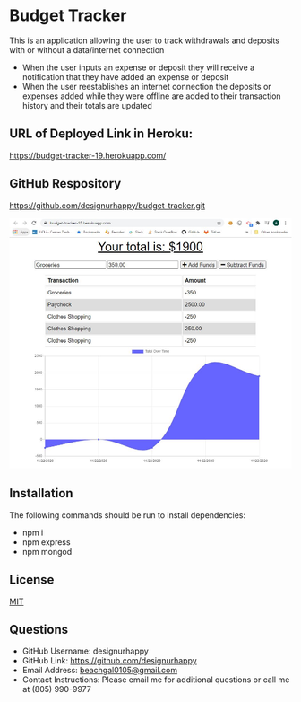 # Budget Tracker

This is an application allowing the user to track withdrawals and deposits with or without a data/internet connection

* When the user inputs an expense or deposit they will receive a notification that they have added an expense or deposit
* When the user reestablishes an internet connection the deposits or expenses added while they were offline are added to their transaction history and their totals are updated

## URL of Deployed Link in Heroku:
https://budget-tracker-19.herokuapp.com/ 


## GitHub Respository
https://github.com/designurhappy/budget-tracker.git


![ScreenShot](./budget-tracker.JPG)

 
## Installation
The following commands should be run to install dependencies: 
* npm i 
* npm express
* npm mongod
  
## License
[MIT](https://choosealicense.com/licenses/mit/)




## Questions
* GitHub Username: designurhappy
* GitHub Link: https://github.com/designurhappy
* Email Address: beachgal0105@gmail.com
* Contact Instructions: Please email me for additional questions or call me at (805) 990-9977

